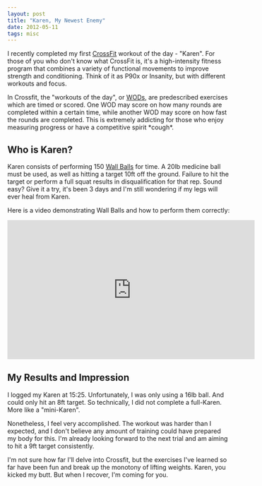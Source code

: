 ```yaml
---
layout: post
title: "Karen, My Newest Enemy"
date: 2012-05-11
tags: misc
---
```


I recently completed my first [CrossFit][1] workout of the day - "Karen". For those of you who don't know what CrossFit is, it's a high-intensity fitness program that combines a variety of functional movements to improve strength and conditioning. Think of it as P90x or Insanity, but with different workouts and focus.

In Crossfit, the "workouts of the day", or [WODs][2], are predescribed exercises which are timed or scored. One WOD may score on how many rounds are completed within a certain time, while another WOD may score on how fast the rounds are completed. This is extremely addicting for those who enjoy measuring progress or have a competitive spirit \*cough\*.

## Who is Karen? ##

Karen consists of performing 150 [Wall Balls][3] for time. A 20lb medicine ball must be used, as well as hitting a target 10ft off the ground. Failure to hit the target or perform a full squat results in disqualification for that rep. Sound easy? Give it a try, it's been 3 days and I'm still wondering if my legs will ever heal from Karen.

Here is a video demonstrating Wall Balls and how to perform them correctly:

<iframe width="560" height="315" src="https://www.youtube.com/embed/TC2FmcPH64o" frameborder="0" allow="accelerometer; autoplay; encrypted-media; gyroscope; picture-in-picture" allowfullscreen></iframe>

## My Results and Impression ##

I logged my Karen at 15:25. Unfortunately, I was only using a 16lb ball. And could only hit an 8ft target. So technically, I did not complete a full-Karen. More like a "mini-Karen".

Nonetheless, I feel very accomplished. The workout was harder than I expected, and I don't believe any amount of training could have prepared my body for this. I'm already looking forward to the next trial and am aiming to hit a 9ft target consistently.

I'm not sure how far I'll delve into Crossfit, but the exercises I've learned so far have been fun and break up the monotony of lifting weights. Karen, you kicked my butt. But when I recover, I'm coming for you.

[1]: http://www.crossfit.com/
[2]: http://www.crossfit.com/cf-info/faq.html#General0
[3]: http://www.projectswole.com/conditioning/how-to-do-wall-balls/
